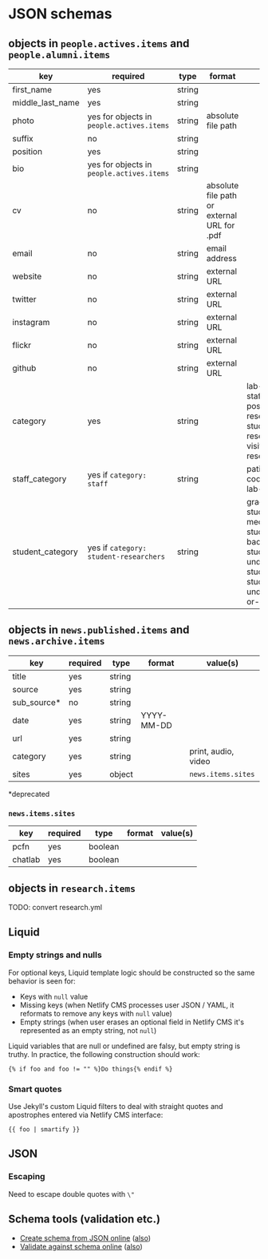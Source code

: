 # JSON schemas

## objects in `people.actives.items` and `people.alumni.items`

key | required | type | format | value(s)
--- | --- | --- | --- | ---
first_name | yes | string ||
middle_last_name | yes | string ||
photo | yes for objects in `people.actives.items` | string | absolute file path |
suffix | no | string ||
position | yes | string ||
bio | yes for objects in `people.actives.items` | string ||
cv | no | string | absolute file path or external URL for .pdf |
email | no | string | email address |
website | no | string | external URL |
twitter | no | string | external URL |
instagram | no | string | external URL |
flickr | no | string | external URL |
github | no | string | external URL |
category | yes | string || lab-director, staff, postdoctoral-researchers, student-researchers, visiting-researchers
staff_category | yes if `category: staff` | string || patient-coordinators, lab-managers
student_category | yes if `category: student-researchers` | string || graduate-students, medical-students, post-baccalaureate-students, undergraduate-students, hs-students, undergraduate-or-hs-students

## objects in `news.published.items` and `news.archive.items`

key | required | type | format | value(s)
--- | --- | --- | --- | ---
title | yes | string ||
source | yes | string ||
sub_source* | no | string ||
date | yes | string | YYYY-MM-DD |
url | yes | string ||
category | yes | string || print, audio, video
sites | yes | object || `news.items.sites`

\*deprecated

### `news.items.sites`

key | required | type | format | value(s)
--- | --- | --- | --- | ---
pcfn | yes | boolean ||
chatlab | yes | boolean ||

## objects in `research.items`

TODO: convert research.yml

## Liquid

### Empty strings and nulls

For optional keys, Liquid template logic should be constructed so the same behavior is seen for:

- Keys with `null` value
- Missing keys (when Netlify CMS processes user JSON / YAML, it reformats to remove any keys with `null` value)
- Empty strings (when user erases an optional field in Netlify CMS it's represented as an empty string, not `null`)

Liquid variables that are null or undefined are falsy, but empty string is truthy. In practice, the following construction should work:

```
{% if foo and foo != "" %}Do things{% endif %}
```

### Smart quotes

Use Jekyll's custom Liquid filters to deal with straight quotes and apostrophes entered via Netlify CMS interface:

```
{{ foo | smartify }}
```
## JSON

### Escaping

Need to escape double quotes with `\"`

## Schema tools (validation etc.)

- [Create schema from JSON online](https://app.quicktype.io/) ([also](https://www.jsonschema.net/))
- [Validate against schema online](https://www.jsonschemavalidator.net/) ([also](https://jsonschemalint.com/#/version/draft-06/markup/json))
